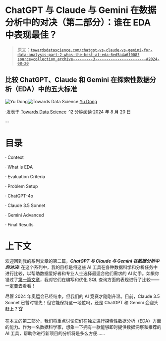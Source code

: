 # ChatGPT 与 Claude 与 Gemini 在数据分析中的对决（第二部分）：谁在 EDA 中表现最佳？

> 原文：[`towardsdatascience.com/chatgpt-vs-claude-vs-gemini-for-data-analysis-part-2-whos-the-best-at-eda-6ed5a4a6f008?source=collection_archive---------3-----------------------#2024-08-20`](https://towardsdatascience.com/chatgpt-vs-claude-vs-gemini-for-data-analysis-part-2-whos-the-best-at-eda-6ed5a4a6f008?source=collection_archive---------3-----------------------#2024-08-20)

## **比较 ChatGPT、Claude 和 Gemini 在探索性数据分析（EDA）中的五大标准**

[](https://ydong029.medium.com/?source=post_page---byline--6ed5a4a6f008--------------------------------)![Yu Dong](https://ydong029.medium.com/?source=post_page---byline--6ed5a4a6f008--------------------------------)[](https://towardsdatascience.com/?source=post_page---byline--6ed5a4a6f008--------------------------------)![Towards Data Science](https://towardsdatascience.com/?source=post_page---byline--6ed5a4a6f008--------------------------------) [Yu Dong](https://ydong029.medium.com/?source=post_page---byline--6ed5a4a6f008--------------------------------)

·发表于 [Towards Data Science](https://towardsdatascience.com/?source=post_page---byline--6ed5a4a6f008--------------------------------) ·12 分钟阅读·2024 年 8 月 20 日

--

# 目录

· Context

· What is EDA

· Evaluation Criteria

· Problem Setup

· ChatGPT-4o

· Claude 3.5 Sonnet

· Gemini Advanced

· Final Results

# 上下文

欢迎回到我的系列文章的第二篇，***ChatGPT 与 Claude 与 Gemini 在数据分析中的对决*!** 在这个系列中，我的目标是将这些 AI 工具在各种数据科学和分析任务中进行比较，以帮助数据爱好者和专业人士选择最适合他们需求的 AI 助手。如果你错过了[第一篇文章](https://medium.com/towards-data-science/chatgpt-vs-claude-vs-gemini-for-data-analysis-part-1-821086810318)，我对它们在编写和优化 SQL 查询方面的表现进行了比较——一定要去看看！

尽管 2024 年奥运会已经结束，但我们的 AI 竞赛才刚刚升温。目前，Claude 3.5 Sonnet 已暂时领先！但它能保持这一地位吗，还是 ChatGPT 和 Gemini 会迎头赶上？🏆

在本文的第二部分，我们将重点讨论它们在独立进行探索性数据分析（EDA）方面的能力。作为一名数据科学家，想象一下拥有一款能够即时提供数据洞察和推荐的 AI 工具，帮助你进行新项目的分析将是多么方便……
